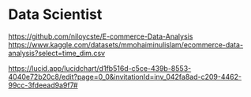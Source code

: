 # Data Scientist

https://github.com/niloycste/E-commerce-Data-Analysis
https://www.kaggle.com/datasets/mmohaiminulislam/ecommerce-data-analysis?select=time_dim.csv

https://lucid.app/lucidchart/d1fb516d-c5ce-439b-8553-4040e72b20c8/edit?page=0_0&invitationId=inv_042fa8ad-c209-4462-99cc-3fdeead9a9f7#